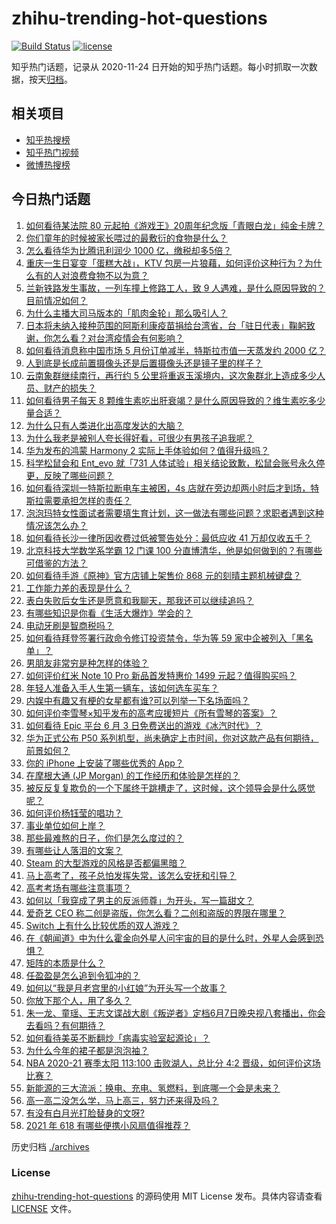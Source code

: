 # zhihu-trending-hot-questions

[![Build Status](https://github.com/justjavac/zhihu-trending-hot-questions/workflows/ci/badge.svg?branch=master)](https://github.com/justjavac/zhihu-trending-hot-questions/actions)
[![license](https://img.shields.io/github/license/justjavac/zhihu-trending-hot-questions)](https://github.com/justjavac/zhihu-trending-hot-questions/blob/master/LICENSE)

知乎热门话题，记录从 2020-11-24 日开始的知乎热门话题。每小时抓取一次数据，按天[归档](./archives)。

## 相关项目

- [知乎热搜榜](https://github.com/justjavac/zhihu-trending-top-search)
- [知乎热门视频](https://github.com/justjavac/zhihu-trending-hot-video)
- [微博热搜榜](https://github.com/justjavac/weibo-trending-hot-search)

## 今日热门话题

<!-- BEGIN -->
<!-- 最后更新时间 Sat Jun 05 2021 04:16:33 GMT+0800 (China Standard Time) -->

1. [如何看待某法院 80
   元起拍《游戏王》20周年纪念版「青眼白龙」纯金卡牌？](https://www.zhihu.com/question/462784002)
2. [你们童年的时候被家长喂过的最敷衍的食物是什么？](https://www.zhihu.com/question/462844792)
3. [怎么看待华为比腾讯利润少 1000 亿，缴税却多5倍？](https://www.zhihu.com/question/462746576)
4. [重庆一生日宴变「蛋糕大战」，KTV
   包房一片狼藉，如何评价这种行为？为什么有的人对浪费食物不以为意？](https://www.zhihu.com/question/463080691)
5. [兰新铁路发生事故，一列车撞上修路工人，致 9
   人遇难，是什么原因导致的？目前情况如何？](https://www.zhihu.com/question/463074526)
6. [为什么主播大司马版本的「肌肉金轮」那么吸引人？](https://www.zhihu.com/question/461688762)
7. [日本将未纳入接种范围的阿斯利康疫苗捐给台湾省，台「驻日代表」鞠躬致谢，你怎么看？对台湾疫情会有何影响？](https://www.zhihu.com/question/463127339)
8. [如何看待消息称中国市场 5 月份订单减半，特斯拉市值一天蒸发约 2000
   亿？](https://www.zhihu.com/question/463066556)
9. [人到底是长成前置摄像头还是后置摄像头还是镜子里的样子？](https://www.zhihu.com/question/66063294)
10. [云南象群继续南行，再行约 5
    公里将重返玉溪境内，这次象群北上造成多少人员、财产的损失？](https://www.zhihu.com/question/463102060)
11. [如何看待男子每天 8
    颗维生素吃出肝衰竭？是什么原因导致的？维生素吃多少量合适？](https://www.zhihu.com/question/463004931)
12. [为什么只有人类进化出高度发达的大脑？](https://www.zhihu.com/question/20323967)
13. [为什么我老是被别人夸长得好看，可很少有男孩子追我呢？](https://www.zhihu.com/question/319027663)
14. [华为发布的鸿蒙 Harmony 2
    实际上手体验如何？值得升级吗？](https://www.zhihu.com/question/458633364)
15. [科学松鼠会和 Ent_evo 就「731
    人体试验」相关结论致歉，松鼠会账号永久停更，反映了哪些问题？](https://www.zhihu.com/question/463111735)
16. [如何看待深圳一特斯拉断电车主被困，4s
    店就在旁边却两小时后才到场，特斯拉需要承担怎样的责任？](https://www.zhihu.com/question/462688516)
17. [泡泡玛特女性面试者需要填生育计划，这一做法有哪些问题？求职者遇到这种情况该怎么办？](https://www.zhihu.com/question/463127265)
18. [如何看待长沙一律所因收费过低被警告处分：最低应收 41
    万却仅收五千？](https://www.zhihu.com/question/462810614)
19. [北京科技大学数学系学霸 12 门课 100
    分直博清华，他是如何做到的？有哪些可借鉴的方法？](https://www.zhihu.com/question/463055855)
20. [如何看待手游《原神》官方店铺上架售价 868
    元的刻晴主题机械键盘？](https://www.zhihu.com/question/462000684)
21. [工作能力差的表现是什么？](https://www.zhihu.com/question/272082217)
22. [表白失败后女生还是愿意和我聊天，那我还可以继续追吗？](https://www.zhihu.com/question/367730793)
23. [有哪些知识是你看《生活大爆炸》学会的？](https://www.zhihu.com/question/321167011)
24. [电动牙刷是智商税吗？](https://www.zhihu.com/question/60799591)
25. [如何看待拜登签署行政命令修订投资禁令，华为等 59
    家中企被列入「黑名单」？](https://www.zhihu.com/question/463048861)
26. [男朋友非常穷是种怎样的体验？](https://www.zhihu.com/question/26596095)
27. [如何评价红米 Note 10 Pro 新品首发特惠价 1499
    元起？值得购买吗？](https://www.zhihu.com/question/461503607)
28. [年轻人准备入手人生第一辆车，该如何选车买车？](https://www.zhihu.com/question/462934776)
29. [内娱中有趣又有梗的女星都有谁?可以列举一下名场面吗？](https://www.zhihu.com/question/462892733)
30. [如何评价李雪琴×知乎发布的高考应援短片《所有雪琴的答案》？](https://www.zhihu.com/question/463097533)
31. [如何看待 Epic 平台 6 月 3
    日免费送出的游戏《冰汽时代》？](https://www.zhihu.com/question/463021141)
32. [华为正式公布 P50
    系列机型，尚未确定上市时间，你对这款产品有何期待，前景如何？](https://www.zhihu.com/question/462823371)
33. [你的 iPhone 上安装了哪些优秀的 App？](https://www.zhihu.com/question/20857355)
34. [在摩根大通 (JP Morgan) 的工作经历和体验是怎样的？](https://www.zhihu.com/question/22083941)
35. [被反反复复欺负的一个下属终于跳槽走了，这时候，这个领导会是什么感觉呢？](https://www.zhihu.com/question/419717401)
36. [如何评价杨钰莹的唱功？](https://www.zhihu.com/question/23503608)
37. [事业单位如何上岸？](https://www.zhihu.com/question/345511835)
38. [那些最难熬的日子，你们是怎么度过的？](https://www.zhihu.com/question/452944848)
39. [有哪些让人落泪的文案？](https://www.zhihu.com/question/450182895)
40. [Steam 的大型游戏的风格是否都偏黑暗？](https://www.zhihu.com/question/460129234)
41. [马上高考了，孩子总怕发挥失常，该怎么安抚和引导？](https://www.zhihu.com/question/462355606)
42. [高考考场有哪些注意事项？](https://www.zhihu.com/question/461629127)
43. [如何以「我穿成了男主的反派师尊」为开头，写一篇甜文？](https://www.zhihu.com/question/433065335)
44. [爱奇艺 CEO 称二创是盗版，你怎么看？二创和盗版的界限在哪里？](https://www.zhihu.com/question/463058796)
45. [Switch 上有什么比较优质的双人游戏？](https://www.zhihu.com/question/283561191)
46. [在《朝闻道》中为什么霍金向外星人问宇宙的目的是什么时，外星人会感到恐惧？](https://www.zhihu.com/question/307116324)
47. [矩阵的本质是什么？](https://www.zhihu.com/question/22047061)
48. [任盈盈是怎么追到令狐冲的？](https://www.zhihu.com/question/462707077)
49. [如何以“我是月老宫里的小红娘”为开头写一个故事？](https://www.zhihu.com/question/455142039)
50. [你放下那个人，用了多久？](https://www.zhihu.com/question/459105986)
51. [朱一龙、童瑶、王志文谍战大剧《叛逆者》定档6月7日晚央视八套播出，你会去看吗？有何期待？](https://www.zhihu.com/question/462905368)
52. [如何看待美英不断翻炒「病毒实验室起源论」？](https://www.zhihu.com/question/462610953)
53. [为什么今年的裙子都是泡泡袖？](https://www.zhihu.com/question/397465205)
54. [NBA 2020-21 赛季太阳 113:100 击败湖人，总比分 4:2
    晋级，如何评价这场比赛？](https://www.zhihu.com/question/463061695)
55. [新能源的三大流派：换电、充电、氢燃料，到底哪一个会是未来？](https://www.zhihu.com/question/453005871)
56. [高一高二没怎么学，马上高三，努力还来得及吗？](https://www.zhihu.com/question/461313503)
57. [有没有白月光打脸替身的文呀?](https://www.zhihu.com/question/459071698)
58. [2021 年 618 有哪些便携小风扇值得推荐？](https://www.zhihu.com/question/460200651)

<!-- END -->

历史归档 [./archives](./archives)

### License

[zhihu-trending-hot-questions](https://github.com/justjavac/zhihu-trending-hot-questions)
的源码使用 MIT License 发布。具体内容请查看 [LICENSE](./LICENSE) 文件。
